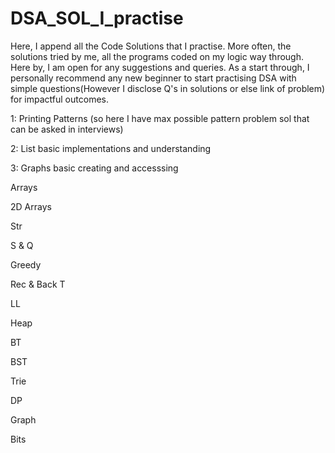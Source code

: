 # DSA_SOL_I_practise
Here, I append all the Code Solutions that I practise.
More often, the solutions tried by me, all the programs coded on my logic way through.
Here by, I am open for any suggestions and queries.
As a start through, I personally recommend any new beginner to start practising DSA with simple questions(However I disclose Q's in solutions or else link of problem) for impactful outcomes.


1: Printing Patterns (so here I have max possible pattern problem sol that can be asked in interviews)

2: List basic implementations and understanding

3: Graphs basic creating and accesssing

Arrays

2D Arrays

Str

S & Q

Greedy

Rec & Back T

LL

Heap

BT

BST

Trie

DP

Graph

Bits
